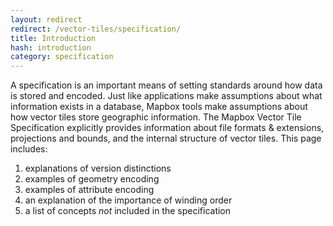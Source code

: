 ```yaml
---
layout: redirect
redirect: /vector-tiles/specification/
title: Introduction
hash: introduction
category: specification
---
```


A specification is an important means of setting standards around how data is stored and encoded. Just like applications make assumptions about what information exists in a database, Mapbox tools make assumptions about how vector tiles store geographic information. The Mapbox Vector Tile Specification explicitly provides information about file formats & extensions, projections and bounds, and the internal structure of vector tiles. This page includes:

1. explanations of version distinctions
1. examples of geometry encoding
1. examples of attribute encoding
1. an explanation of the importance of winding order
1. a list of concepts *not* included in the specification
